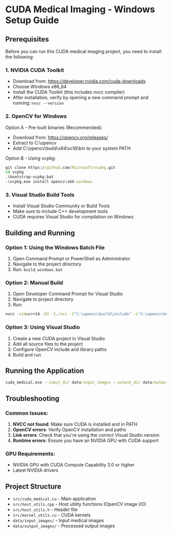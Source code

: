 # CUDA Medical Imaging - Windows Setup Guide

## Prerequisites

Before you can run this CUDA medical imaging project, you need to install the following:

### 1. NVIDIA CUDA Toolkit
- Download from: https://developer.nvidia.com/cuda-downloads
- Choose Windows x86_64
- Install the CUDA Toolkit (this includes nvcc compiler)
- After installation, verify by opening a new command prompt and running: `nvcc --version`

### 2. OpenCV for Windows
Option A - Pre-built binaries (Recommended):
- Download from: https://opencv.org/releases/
- Extract to C:\opencv
- Add C:\opencv\build\x64\vc16\bin to your system PATH

Option B - Using vcpkg:
```cmd
git clone https://github.com/Microsoft/vcpkg.git
cd vcpkg
.\bootstrap-vcpkg.bat
.\vcpkg.exe install opencv:x64-windows
```

### 3. Visual Studio Build Tools
- Install Visual Studio Community or Build Tools
- Make sure to include C++ development tools
- CUDA requires Visual Studio for compilation on Windows

## Building and Running

### Option 1: Using the Windows Batch File
1. Open Command Prompt or PowerShell as Administrator
2. Navigate to the project directory
3. Run: `build_windows.bat`

### Option 2: Manual Build
1. Open Developer Command Prompt for Visual Studio
2. Navigate to project directory
3. Run:
```cmd
nvcc -std=c++14 -O3 -I./src -I"C:\opencv\build\include" -L"C:\opencv\build\x64\vc16\lib" -lopencv_core451 -lopencv_imgproc451 -lopencv_highgui451 -lopencv_imgcodecs451 -o cuda_medical.exe src/cuda_medical.cu src/host_utils.cpp src/kernel_utils.cu
```

### Option 3: Using Visual Studio
1. Create a new CUDA project in Visual Studio
2. Add all source files to the project
3. Configure OpenCV include and library paths
4. Build and run

## Running the Application
```cmd
cuda_medical.exe --input_dir data/input_images --output_dir data/output_images --mode enhance
```

## Troubleshooting

### Common Issues:
1. **NVCC not found**: Make sure CUDA is installed and in PATH
2. **OpenCV errors**: Verify OpenCV installation and paths
3. **Link errors**: Check that you're using the correct Visual Studio version
4. **Runtime errors**: Ensure you have an NVIDIA GPU with CUDA support

### GPU Requirements:
- NVIDIA GPU with CUDA Compute Capability 3.0 or higher
- Latest NVIDIA drivers

## Project Structure
- `src/cuda_medical.cu` - Main application
- `src/host_utils.cpp` - Host utility functions (OpenCV image I/O)
- `src/host_utils.h` - Header file
- `src/kernel_utils.cu` - CUDA kernels
- `data/input_images/` - Input medical images
- `data/output_images/` - Processed output images

